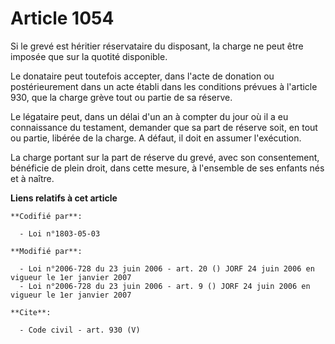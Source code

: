 # Article 1054

Si le grevé est héritier réservataire du disposant, la charge ne peut être imposée que sur la quotité disponible. 

Le donataire peut toutefois accepter, dans l'acte de donation ou postérieurement dans un acte établi dans les conditions
prévues à l'article 930, que la charge grève tout ou partie de sa réserve. 

Le légataire peut, dans un délai d'un an à compter du jour où il a eu connaissance du testament, demander que sa part de
réserve soit, en tout ou partie, libérée de la charge. A défaut, il doit en assumer l'exécution. 

La charge portant sur la part de réserve du grevé, avec son consentement, bénéficie de plein droit, dans cette mesure, à
l'ensemble de ses enfants nés et à naître.

**Liens relatifs à cet article**

	**Codifié par**:

	  - Loi n°1803-05-03

	**Modifié par**:

	  - Loi n°2006-728 du 23 juin 2006 - art. 20 () JORF 24 juin 2006 en vigueur le 1er janvier 2007
	  - Loi n°2006-728 du 23 juin 2006 - art. 9 () JORF 24 juin 2006 en vigueur le 1er janvier 2007

	**Cite**:

	  - Code civil - art. 930 (V)

